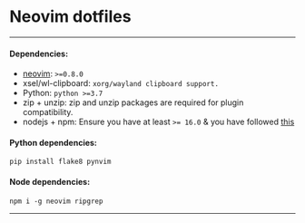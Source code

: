 # Neovim dotfiles

------

#### Dependencies:
- [neovim](https://github.com/neovim/neovim): `>=0.8.0`
- xsel/wl-clipboard: `xorg/wayland clipboard support.`
- Python: `python >=3.7`
- zip + unzip: zip and unzip packages are required for plugin compatibility.
- nodejs + npm: Ensure you have at least `>= 16.0` & you have followed [this](https://docs.npmjs.com/resolving-eacces-permissions-errors-when-installing-packages-globally)

#### Python dependencies:
```
pip install flake8 pynvim
```

#### Node dependencies:
```
npm i -g neovim ripgrep
```

------

